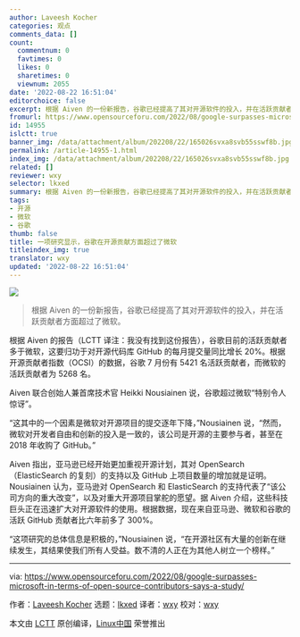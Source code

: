 ```yaml
---
author: Laveesh Kocher
categories: 观点
comments_data: []
count:
  commentnum: 0
  favtimes: 0
  likes: 0
  sharetimes: 0
  viewnum: 2055
date: '2022-08-22 16:51:04'
editorchoice: false
excerpt: 根据 Aiven 的一份新报告，谷歌已经提高了其对开源软件的投入，并在活跃贡献者方面超过了微软。
fromurl: https://www.opensourceforu.com/2022/08/google-surpasses-microsoft-in-terms-of-open-source-contributors-says-a-study/
id: 14955
islctt: true
banner_img: /data/attachment/album/202208/22/165026svxa8svb55sswf8b.jpg
permalink: /article-14955-1.html
index_img: /data/attachment/album/202208/22/165026svxa8svb55sswf8b.jpg.thumb.jpg
related: []
reviewer: wxy
selector: lkxed
summary: 根据 Aiven 的一份新报告，谷歌已经提高了其对开源软件的投入，并在活跃贡献者方面超过了微软。
tags:
- 开源
- 微软
- 谷歌
thumb: false
title: 一项研究显示，谷歌在开源贡献方面超过了微软
titleindex_img: true
translator: wxy
updated: '2022-08-22 16:51:04'
---
```


![](/data/attachment/album/202208/22/165026svxa8svb55sswf8b.jpg)



> 
> 根据 Aiven 的一份新报告，谷歌已经提高了其对开源软件的投入，并在活跃贡献者方面超过了微软。
> 
> 
> 


根据 Aiven 的报告（LCTT 译注：我没有找到这份报告），谷歌目前的活跃贡献者多于微软，这要归功于对开源代码库 GitHub 的每月提交量同比增长 20%。根据开源贡献者指数（OCSI）的数据，谷歌 7 月份有 5421 名活跃贡献者，而微软的活跃贡献者为 5268 名。


Aiven 联合创始人兼首席技术官 Heikki Nousiainen 说，谷歌超过微软“特别令人惊讶”。


“这其中的一个因素是微软对开源项目的提交逐年下降，”Nousiainen 说，“然而，微软对开发者自由和创新的投入是一致的，该公司是开源的主要参与者，甚至在 2018 年收购了 GitHub。”


Aiven 指出，亚马逊已经开始更加重视开源计划，其对 OpenSearch（ElasticSearch 的复刻）的支持以及 GitHub 上项目数量的增加就是证明。Nousiainen 认为，亚马逊对 OpenSearch 和 ElasticSearch 的支持代表了“该公司方向的重大改变”，以及对重大开源项目掌舵的愿望。据 Aiven 介绍，这些科技巨头正在迅速扩大对开源软件的使用。根据数据，现在来自亚马逊、微软和谷歌的活跃 GitHub 贡献者比六年前多了 300%。


“这项研究的总体信息是积极的，”Nousiainen 说，“在开源社区有大量的创新在继续发生，其结果使我们所有人受益。数不清的人正在为其他人树立一个榜样。”




---


via: <https://www.opensourceforu.com/2022/08/google-surpasses-microsoft-in-terms-of-open-source-contributors-says-a-study/>


作者：[Laveesh Kocher](https://www.opensourceforu.com/author/laveesh-kocher/) 选题：[lkxed](https://github.com/lkxed) 译者：[wxy](https://github.com/wxy) 校对：[wxy](https://github.com/wxy)


本文由 [LCTT](https://github.com/LCTT/TranslateProject) 原创编译，[Linux中国](https://linux.cn/) 荣誉推出